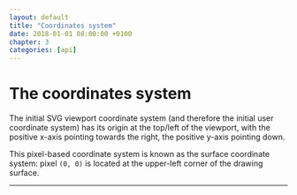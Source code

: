 ```yaml
---
layout: default
title: "Coordinates system"
date: 2018-01-01 08:00:00 +0100
chapter: 3
categories: [api]
---
```


# The coordinates system 

The initial SVG viewport coordinate system (and therefore the initial user coordinate system) has its origin at the top/left of the viewport, with the positive x-axis pointing towards the right, the positive y-axis pointing down.

This pixel-based coordinate system is known as the surface coordinate system: pixel `(0, 0)` is located at the upper-left corner of the drawing surface.

---
